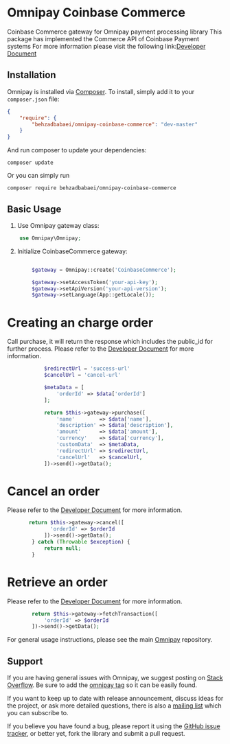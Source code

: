 # Omnipay Coinbase Commerce
Coinbase Commerce gateway for Omnipay payment processing library
This package has implemented the Commerce API of Coinbase Payment systems
For more information please visit the following link:[Developer Document](https://commerce.coinbase.com/docs/#php)

## Installation

Omnipay is installed via [Composer](http://getcomposer.org/). To install, simply add it
to your `composer.json` file:

```json
{
    "require": {
        "behzadbabaei/omnipay-coinbase-commerce": "dev-master"
    }
}
```

And run composer to update your dependencies:

    composer update

Or you can simply run

    composer require behzadbabaei/omnipay-coinbase-commerce

## Basic Usage

1. Use Omnipay gateway class:

```php
    use Omnipay\Omnipay;
```

2. Initialize CoinbaseCommerce gateway:

```php

        $gateway = Omnipay::create('CoinbaseCommerce');

        $gateway->setAccessToken('your-api-key');
        $gateway->setApiVersion('your-api-version');
        $gateway->setLanguage(App::getLocale());

```

# Creating an charge order
Call purchase, it will return the response which includes the public_id for further process.
Please refer to the [Developer Document](https://commerce.coinbase.com/docs/api/#create-a-charge) for more information.

```php
            $redirectUrl = 'success-url'
            $cancelUrl = 'cancel-url'

            $metaData = [
                'orderId' => $data['orderId']
            ];

            return $this->gateway->purchase([
                'name'        => $data['name'],
                'description' => $data['description'],
                'amount'      => $data['amount'],
                'currency'    => $data['currency'],
                'customData'  => $metaData,
                'redirectUrl' => $redirectUrl,
                'cancelUrl'   => $cancelUrl,
            ])->send()->getData();
```

# Cancel an order
Please refer to the [Developer Document](https://commerce.coinbase.com/docs/api/#cancel-a-charge) for more information.

```php
       return $this->gateway->cancel([
              'orderId' => $orderId
            ])->send()->getData();
        } catch (Throwable $exception) {
            return null;
        }
```

# Retrieve an order
Please refer to the [Developer Document](https://commerce.coinbase.com/docs/api/#show-a-charge) for more information.

```php
        return $this->gateway->fetchTransaction([
            'orderId' => $orderId
        ])->send()->getData();
```

For general usage instructions, please see the main [Omnipay](https://github.com/thephpleague/omnipay)
repository.

## Support

If you are having general issues with Omnipay, we suggest posting on
[Stack Overflow](http://stackoverflow.com/). Be sure to add the
[omnipay tag](http://stackoverflow.com/questions/tagged/omnipay) so it can be easily found.

If you want to keep up to date with release announcement, discuss ideas for the project,
or ask more detailed questions, there is also a [mailing list](https://groups.google.com/forum/#!forum/omnipay) which
you can subscribe to.

If you believe you have found a bug, please report it using the [GitHub issue tracker](https://github.com/behzadbabaei/omnipay-coinbase-commerce/issues),
or better yet, fork the library and submit a pull request.


